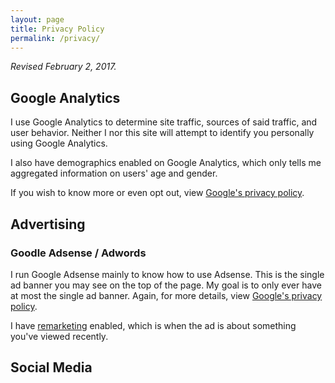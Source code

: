 ```yaml
---
layout: page
title: Privacy Policy
permalink: /privacy/
---
```


*Revised February 2, 2017.*

## Google Analytics

I use Google Analytics to determine site traffic, sources of said traffic, and user behavior. Neither I nor this site will attempt to identify you personally using Google Analytics.

I also have demographics enabled on Google Analytics, which only tells me aggregated information on users' age and gender.

If you wish to know more or even opt out, view [Google's privacy policy](http://www.google.com/intl/en/policies/privacy/).

## Advertising

### Goodle Adsense / Adwords

I run Google Adsense mainly to know how to use Adsense. This is the single ad banner you may see on the top of the page. My goal is to only ever have at most the single ad banner. Again, for more details, view [Google's privacy policy](http://www.google.com/intl/en/policies/privacy/).

I have [remarketing](https://support.google.com/analytics/answer/2611268) enabled, which is when the ad is about something you've viewed recently.

## Social Media